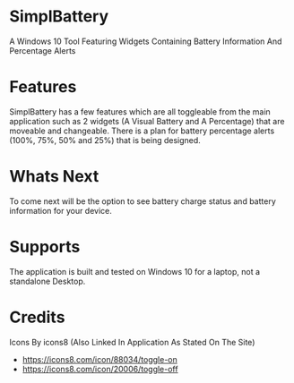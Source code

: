 # SimplBattery
A Windows 10 Tool Featuring Widgets Containing Battery Information And Percentage Alerts 

# Features
SimplBattery has a few features which are all toggleable from the main application such as 2 widgets (A Visual Battery and A Percentage) that are moveable and changeable.
There is a plan for battery percentage alerts (100%, 75%, 50% and 25%) that is being designed.

# Whats Next
To come next will be the option to see battery charge status and battery information for your device.

# Supports
The application is built and tested on Windows 10 for a laptop, not a standalone Desktop.

# Credits
Icons By icons8 (Also Linked In Application As Stated On The Site)
- https://icons8.com/icon/88034/toggle-on
- https://icons8.com/icon/20006/toggle-off
